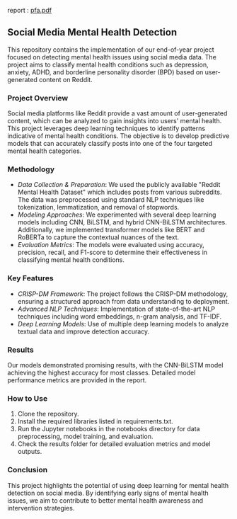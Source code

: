 
report : [pfa.pdf](https://github.com/user-attachments/files/17064125/pfa.pdf)
## Social Media Mental Health Detection

This repository contains the implementation of our end-of-year project focused on detecting mental health issues using social media data. The project aims to classify mental health conditions such as depression, anxiety, ADHD, and borderline personality disorder (BPD) based on user-generated content on Reddit.

### Project Overview

Social media platforms like Reddit provide a vast amount of user-generated content, which can be analyzed to gain insights into users' mental health. This project leverages deep learning techniques to identify patterns indicative of mental health conditions. The objective is to develop predictive models that can accurately classify posts into one of the four targeted mental health categories.

### Methodology

- *Data Collection & Preparation*: We used the publicly available "Reddit Mental Health Dataset" which includes posts from various subreddits. The data was preprocessed using standard NLP techniques like tokenization, lemmatization, and removal of stopwords.
- *Modeling Approaches*: We experimented with several deep learning models including CNN, BiLSTM, and hybrid CNN-BiLSTM architectures. Additionally, we implemented transformer models like BERT and RoBERTa to capture the contextual nuances of the text.
- *Evaluation Metrics*: The models were evaluated using accuracy, precision, recall, and F1-score to determine their effectiveness in classifying mental health conditions.

### Key Features

- *CRISP-DM Framework*: The project follows the CRISP-DM methodology, ensuring a structured approach from data understanding to deployment.
- *Advanced NLP Techniques*: Implementation of state-of-the-art NLP techniques including word embeddings, n-gram analysis, and TF-IDF.
- *Deep Learning Models*: Use of multiple deep learning models to analyze textual data and improve detection accuracy.

### Results

Our models demonstrated promising results, with the CNN-BiLSTM model achieving the highest accuracy for most classes. Detailed model performance metrics are provided in the report.

### How to Use

1. Clone the repository.
2. Install the required libraries listed in requirements.txt.
3. Run the Jupyter notebooks in the notebooks directory for data preprocessing, model training, and evaluation.
4. Check the results folder for detailed evaluation metrics and model outputs.

### Conclusion

This project highlights the potential of using deep learning for mental health detection on social media. By identifying early signs of mental health issues, we aim to contribute to better mental health awareness and intervention strategies.

